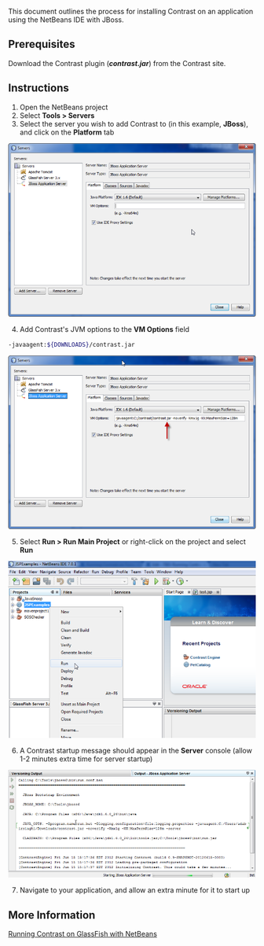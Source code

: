 <!--
title: "Running Contrast on a NetBeans Application"
description: "Overview of the process for installation of Contrast on an application using the NetBeans IDE with JBoss"
tags: "java agent installation NetBeans IDE JBose"
-->


This document outlines the process for installing Contrast on an application using the NetBeans IDE with JBoss.

## Prerequisites

Download the Contrast plugin (***contrast.jar***) from the Contrast site.

## Instructions

1. Open the NetBeans project
2. Select **Tools > Servers**
3. Select the server you wish to add Contrast to (in this example, **JBoss**), and click on the **Platform** tab

<a href="assets/images/KB2-f03_1.png" rel="lightbox" title="Platform Tab"><img class="thumbnail" src="assets/images/KB2-f03_1.png"/></a>

4. Add Contrast's JVM options to the **VM Options** field

```sh
-javaagent:${DOWNLOADS}/contrast.jar
```

<a href="assets/images/KB2-f03_2.png" rel="lightbox" title="VM Options"><img class="thumbnail" src="assets/images/KB2-f03_2.png"/></a>

5. Select **Run > Run Main Project** or right-click on the project and select **Run**

<a href="assets/images/KB2-f03_3.png" rel="lightbox" title="Run Project"><img class="thumbnail" src="assets/images/KB2-f03_3.png"/></a>

6. A Contrast startup message should appear in the **Server** console (allow 1-2 minutes extra time for server startup)

<a href="assets/images/KB2-f03_4.png" rel="lightbox" title="Startup Message"><img class="thumbnail" src="assets/images/KB2-f03_4.png"/></a>

7. Navigate to your application, and allow an extra minute for it to start up

## More Information

[Running Contrast on GlassFish with NetBeans](installation_javainstall.html#glass)
